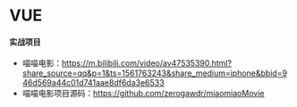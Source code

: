 # VUE

#### 实战项目
- 喵喵电影：https://m.bilibili.com/video/av47535390.html?share_source=qq&p=1&ts=1561763243&share_medium=iphone&bbid=946d569a44c01d741aae8df6da3e6533
- 喵喵电影项目源码：https://github.com/zerogawdr/miaomiaoMovie

